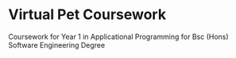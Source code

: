 # Virtual Pet Coursework
Coursework for Year 1 in Applicational Programming for Bsc (Hons) Software Engineering Degree 
